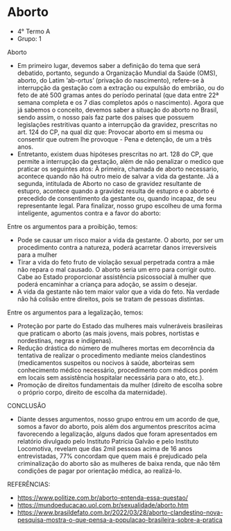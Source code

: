 # Aborto
- 4° Termo A
- Grupo: 1 

Aborto
- Em primeiro lugar, devemos saber a definiçâo do tema que será debatido, portanto, segundo a Organizaçâo Mundial da Saúde (OMS), aborto, do Latim ‘ab-ortus’ (privação do nascimento), refere-se à interrupção da gestação com a extração ou expulsão do embrião, ou do feto de até 500 gramas antes do período perinatal (que data entre 22ª semana completa e os 7 dias completos após o nascimento). Agora que já sabemos o conceito, devemos saber a situaçâo do aborto no Brasil, sendo assim, o nosso país faz parte dos paises que possuem legislações restritivas quanto a interrupção da gravidez, prescritas no art. 124 do CP, na qual diz que: Provocar aborto em si mesma ou consentir que outrem lhe provoque - Pena e detençâo, de um a três anos.
- Entretanto, existem duas hipóteses prescritas no art. 128 do CP, que permite a interrupção da gestação, além de não penalizar o medico que praticar os seguintes atos: À primeira, chamada de aborto necessario, acontece quando não há outro meio de salvar a vida da gestante. Já a segunda, intitulada de Aborto no caso de gravidez resultante de estupro, acontece quando a gravidez resulta de estupro e o aborto é precedido de consentimento da gestante ou, quando incapaz, de seu representante legal.
Para finalizar, nosso grupo escolheu de uma forma inteligente, agumentos contra e a favor do aborto:

Entre os argumentos para a proibição, temos:
- Pode se causar um risco maior a vida da gestante. O aborto, por ser um procedimento contra a natureza, poderá acarretar danos irreversiveis para a mulher
- Tirar a vida do feto fruto de violação sexual perpetrada contra a mãe não repara o mal causado. O aborto seria um erro para corrigir outro. Cabe ao Estado proporcionar assistência psicossocial à mulher que poderá encaminhar a criança para adoção, se assim o desejar.
- A vida da gestante não tem maior valor que a vida do feto. Na verdade não há colisão entre direitos, pois se tratam de pessoas distintas.

Entre os argumentos para a legalização, temos:
- Proteção por parte do Estado das mulheres mais vulneráveis brasileiras que praticam o aborto (as mais jovens, mais pobres, nortistas e nordestinas, negras e indígenas).
- Redução drástica do número de mulheres mortas em decorrência da tentativa de realizar o procedimento mediante meios clandestinos (medicamentos suspeitos ou nocivos à saúde, aborteiras sem conhecimento médico necessário, procedimento com médicos porém em locais sem assistência hospitalar necessária para o ato, etc.).
- Promoção de direitos fundamentais da mulher (direito de escolha sobre o próprio corpo, direito de escolha da maternidade).

CONCLUSÂO
- Diante desses argumentos, nosso grupo entrou em um acordo de que, somos a favor do aborto, pois além dos argumentos prescritos acima favorecendo a legalizaçâo, alguns dados que foram apresentados em relatório divulgado pelo Instituto Patrícia Galvão e pelo Instituto Locomotiva, revelam que das 2mil pessoas acima de 16 anos entrevistadas, 77% concordam que quem mais é prejudicado pela criminalização do aborto são as mulheres de baixa renda, que não têm condições de pagar por orientação médica, ao realizá-lo. 


REFERÊNCIAS:
- https://www.politize.com.br/aborto-entenda-essa-questao/
- https://mundoeducacao.uol.com.br/sexualidade/aborto.htm 
- https://www.brasildefato.com.br/2022/03/28/aborto-clandestino-nova-pesquisa-mostra-o-que-pensa-a-populacao-brasileira-sobre-a-pratica
